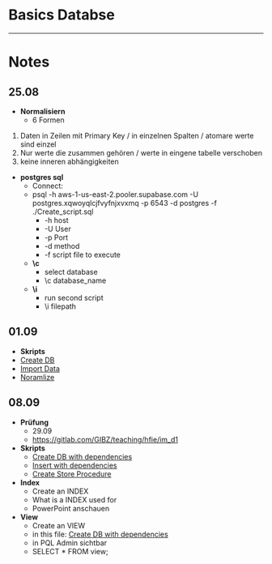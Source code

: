 # Basics Databse

---
# Notes

## 25.08
- **Normalisiern**
    - 6 Formen
1. Daten in Zeilen mit Primary Key / in einzelnen Spalten / atomare werte sind einzel
2. Nur werte die zusammen gehören / werte in eingene tabelle verschoben
3. keine inneren abhängigkeiten

- **postgres sql**
    - Connect:
    - psql -h aws-1-us-east-2.pooler.supabase.com -U postgres.xqwoyqlcjfvyfnjxvxmq -p 6543 -d postgres -f ./Create_script.sql
        - -h host
        - -U User
        - -p Port
        - -d method
        - -f script file to execute
    - **\c**
        - select database
        - \c database_name
    - **\i**
        - run second script
        - \i filepath



## 01.09
- **Skripts**
- [Create DB](Create_DB.sql)
- [Import Data](Import_Data.sql)
- [Noramlize](Normalize.sql)


## 08.09
- **Prüfung**
    - 29.09
    - https://gitlab.com/GIBZ/teaching/hfie/im_d1
- **Skripts**
    - [Create DB with dependencies](create_shop_db.sql)
    - [Insert with dependencies](insert_dependecies.sql)
    - [Create Store Procedure](insert_procedure.sql)
- **Index**
    - Create an INDEX
    - What is a INDEX used for
    - PowerPoint anschauen
- **View**
    - Create an VIEW
    - in this file: [Create DB with dependencies](create_shop_db.sql)
    - in PQL Admin sichtbar
    - SELECT * FROM view;
